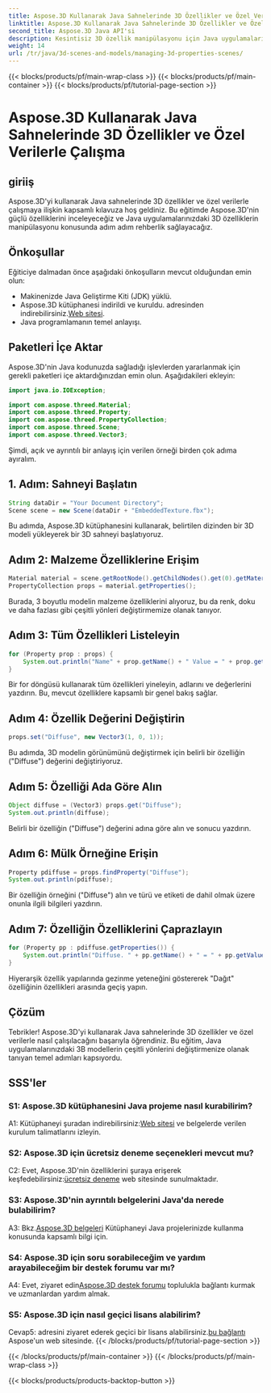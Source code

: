 ```yaml
---
title: Aspose.3D Kullanarak Java Sahnelerinde 3D Özellikler ve Özel Verilerle Çalışma
linktitle: Aspose.3D Kullanarak Java Sahnelerinde 3D Özellikler ve Özel Verilerle Çalışma
second_title: Aspose.3D Java API'si
description: Kesintisiz 3D özellik manipülasyonu için Java uygulamalarınızı Aspose.3D ile geliştirin. Adım adım rehberlik için eğitimimizi takip edin.
weight: 14
url: /tr/java/3d-scenes-and-models/managing-3d-properties-scenes/
---
```


{{< blocks/products/pf/main-wrap-class >}}
{{< blocks/products/pf/main-container >}}
{{< blocks/products/pf/tutorial-page-section >}}

# Aspose.3D Kullanarak Java Sahnelerinde 3D Özellikler ve Özel Verilerle Çalışma

## giriiş

Aspose.3D'yi kullanarak Java sahnelerinde 3D özellikler ve özel verilerle çalışmaya ilişkin kapsamlı kılavuza hoş geldiniz. Bu eğitimde Aspose.3D'nin güçlü özelliklerini inceleyeceğiz ve Java uygulamalarınızdaki 3D özelliklerin manipülasyonu konusunda adım adım rehberlik sağlayacağız.

## Önkoşullar

Eğiticiye dalmadan önce aşağıdaki önkoşulların mevcut olduğundan emin olun:

- Makinenizde Java Geliştirme Kiti (JDK) yüklü.
-  Aspose.3D kütüphanesi indirildi ve kuruldu. adresinden indirebilirsiniz.[Web sitesi](https://releases.aspose.com/3d/java/).
- Java programlamanın temel anlayışı.

## Paketleri İçe Aktar

Aspose.3D'nin Java kodunuzda sağladığı işlevlerden yararlanmak için gerekli paketleri içe aktardığınızdan emin olun. Aşağıdakileri ekleyin:

```java
import java.io.IOException;

import com.aspose.threed.Material;
import com.aspose.threed.Property;
import com.aspose.threed.PropertyCollection;
import com.aspose.threed.Scene;
import com.aspose.threed.Vector3;
```

Şimdi, açık ve ayrıntılı bir anlayış için verilen örneği birden çok adıma ayıralım.

## 1. Adım: Sahneyi Başlatın

```java
String dataDir = "Your Document Directory";
Scene scene = new Scene(dataDir + "EmbeddedTexture.fbx");
```

Bu adımda, Aspose.3D kütüphanesini kullanarak, belirtilen dizinden bir 3D modeli yükleyerek bir 3D sahneyi başlatıyoruz.

## Adım 2: Malzeme Özelliklerine Erişim

```java
Material material = scene.getRootNode().getChildNodes().get(0).getMaterial();
PropertyCollection props = material.getProperties();
```

Burada, 3 boyutlu modelin malzeme özelliklerini alıyoruz, bu da renk, doku ve daha fazlası gibi çeşitli yönleri değiştirmemize olanak tanıyor.

## Adım 3: Tüm Özellikleri Listeleyin

```java
for (Property prop : props) {
    System.out.println("Name" + prop.getName() + " Value = " + prop.getValue());
}
```

Bir for döngüsü kullanarak tüm özellikleri yineleyin, adlarını ve değerlerini yazdırın. Bu, mevcut özelliklere kapsamlı bir genel bakış sağlar.

## Adım 4: Özellik Değerini Değiştirin

```java
props.set("Diffuse", new Vector3(1, 0, 1));
```

Bu adımda, 3D modelin görünümünü değiştirmek için belirli bir özelliğin ("Diffuse") değerini değiştiriyoruz.

## Adım 5: Özelliği Ada Göre Alın

```java
Object diffuse = (Vector3) props.get("Diffuse");
System.out.println(diffuse);
```

Belirli bir özelliğin ("Diffuse") değerini adına göre alın ve sonucu yazdırın.

## Adım 6: Mülk Örneğine Erişin

```java
Property pdiffuse = props.findProperty("Diffuse");
System.out.println(pdiffuse);
```

Bir özelliğin örneğini ("Diffuse") alın ve türü ve etiketi de dahil olmak üzere onunla ilgili bilgileri yazdırın.

## Adım 7: Özelliğin Özelliklerini Çaprazlayın

```java
for (Property pp : pdiffuse.getProperties()) {
    System.out.println("Diffuse. " + pp.getName() + " = " + pp.getValue());
}
```

Hiyerarşik özellik yapılarında gezinme yeteneğini göstererek "Dağıt" özelliğinin özellikleri arasında geçiş yapın.

## Çözüm

Tebrikler! Aspose.3D'yi kullanarak Java sahnelerinde 3D özellikler ve özel verilerle nasıl çalışılacağını başarıyla öğrendiniz. Bu eğitim, Java uygulamalarınızdaki 3B modellerin çeşitli yönlerini değiştirmenize olanak tanıyan temel adımları kapsıyordu.

## SSS'ler

### S1: Aspose.3D kütüphanesini Java projeme nasıl kurabilirim?

 A1: Kütüphaneyi şuradan indirebilirsiniz:[Web sitesi](https://releases.aspose.com/3d/java/) ve belgelerde verilen kurulum talimatlarını izleyin.

### S2: Aspose.3D için ücretsiz deneme seçenekleri mevcut mu?

 C2: Evet, Aspose.3D'nin özelliklerini şuraya erişerek keşfedebilirsiniz:[ücretsiz deneme](https://releases.aspose.com/) web sitesinde sunulmaktadır.

### S3: Aspose.3D'nin ayrıntılı belgelerini Java'da nerede bulabilirim?

 A3: Bkz.[Aspose.3D belgeleri](https://reference.aspose.com/3d/java/) Kütüphaneyi Java projelerinizde kullanma konusunda kapsamlı bilgi için.

### S4: Aspose.3D için soru sorabileceğim ve yardım arayabileceğim bir destek forumu var mı?

A4: Evet, ziyaret edin[Aspose.3D destek forumu](https://forum.aspose.com/c/3d/18) toplulukla bağlantı kurmak ve uzmanlardan yardım almak.

### S5: Aspose.3D için nasıl geçici lisans alabilirim?

 Cevap5: adresini ziyaret ederek geçici bir lisans alabilirsiniz.[bu bağlantı](https://purchase.aspose.com/temporary-license/) Aspose'un web sitesinde.
{{< /blocks/products/pf/tutorial-page-section >}}

{{< /blocks/products/pf/main-container >}}
{{< /blocks/products/pf/main-wrap-class >}}

{{< blocks/products/products-backtop-button >}}
